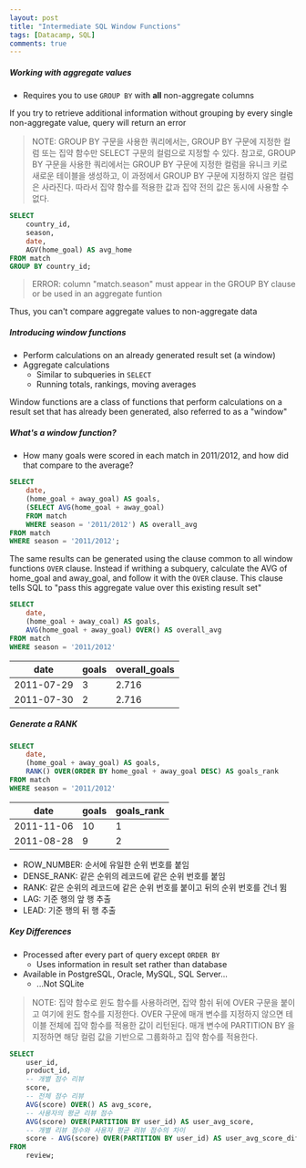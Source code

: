 ```yaml
---
layout: post
title: "Intermediate SQL Window Functions"
tags: [Datacamp, SQL]
comments: true
---
```


##### Working with aggregate values
- Requires you to use `GROUP BY` with **all** non-aggregate columns

If you try to retrieve additional information without grouping by every single non-aggregate value, query will return an error

> NOTE: GROUP BY 구문을 사용한 쿼리에서는, GROUP BY 구문에 지정한 컬럼 또는 집약 함수만 SELECT 구문의 컬럼으로 지정할 수 있다. 참고로, GROUP BY 구문을 사용한 쿼리에서는 GROUP BY 구문에 지정한 컬럼을 유니크 키로 새로운 테이블을 생성하고, 이 과정에서 GROUP BY 구문에 지정하지 않은 컬럼은 사라진다. 따라서 집약 함수를 적용한 값과 집약 전의 값은 동시에 사용할 수 없다.

```sql
SELECT
    country_id,
    season,
    date,
    AGV(home_goal) AS avg_home
FROM match
GROUP BY country_id;
```

> ERROR: column "match.season" must appear in the GROUP BY clause or be used in an aggregate funtion

Thus, you can't compare aggregate values to non-aggregate data


##### Introducing window functions
- Perform calculations on an already generated result set (a window)
- Aggregate calculations
  - Similar to subqueries in `SELECT`
  - Running totals, rankings, moving averages

Window functions are a class of functions that perform calculations on a result set that has already been generated, also referred to as a "window"

##### What's a window function?
- How many goals were scored in each match in 2011/2012, and how did that compare to the average?

```sql
SELECT
    date,
    (home_goal + away_goal) AS goals,
    (SELECT AVG(home_goal + away_goal)
    FROM match
    WHERE season = '2011/2012') AS overall_avg
FROM match
WHERE season = '2011/2012'; 
```

The same results can be generated using the clause common to all window functions `OVER` clause. Instead if writhing a subquery, calculate the AVG of home_goal and away_goal, and follow it with the `OVER` clause. This clause tells SQL to "pass this aggregate value over this existing result set"

```sql
SELECT
    date,
    (home_goal + away_coal) AS goals,
    AVG(home_goal + away_goal) OVER() AS overall_avg
FROM match
WHERE season = '2011/2012'
```

| date       | goals | overall_goals |
|------------|-------|---------------|
| 2011-07-29 | 3     | 2.716         |
| 2011-07-30 | 2     | 2.716         |


##### Generate a RANK

```sql
SELECT
    date,
    (home_goal + away_goal) AS goals,
    RANK() OVER(ORDER BY home_goal + away_goal DESC) AS goals_rank
FROM match
WHERE season = '2011/2012'
```

| date       | goals | goals_rank |
|------------|-------|------------|
| 2011-11-06 | 10    | 1          |
| 2011-08-28 | 9     | 2          |

- ROW_NUMBER: 순서에 유일한 순위 번호를 붙임
- DENSE_RANK: 같은 순위의 레코드에 같은 순위 번호를 붙임
- RANK: 같은 순위의 레코드에 같은 순위 번호를 붙이고 뒤의 순위 번호를 건너 뜀
- LAG: 기준 행의 앞 행 추출
- LEAD: 기준 행의 뒤 행 추출

##### Key Differences
- Processed after every part of query except `ORDER BY`
  - Uses information in result set rather than database
- Available in PostgreSQL, Oracle, MySQL, SQL Server...
  - ...Not SQLite

> NOTE: 집약 함수로 윈도 함수를 사용하려면, 집약 함쉬 뒤에 OVER 구문을 붙이고 여기에 윈도 함수를 지정한다. OVER 구문에 매개 변수를 지정하지 않으면 테이블 전체에 집약 함수를 적용한 값이 리턴된다. 매개 변수에 PARTITION BY <COLUMN>을 지정하면 해당 컬럼 값을 기반으로 그룹화하고 집약 함수를 적용한다.

```sql
SELECT 
    user_id,
    product_id,
    -- 개별 점수 리뷰
    score,
    -- 전체 점수 리뷰
    AVG(score) OVER() AS avg_score,
    -- 사용자의 평균 리뷰 점수
    AVG(score) OVER(PARTITION BY user_id) AS user_avg_score,
    -- 개별 리뷰 점수와 사용자 평균 리뷰 점수의 차이
    score - AVG(score) OVER(PARTITION BY user_id) AS user_avg_score_diff
FROM
    review;
```

